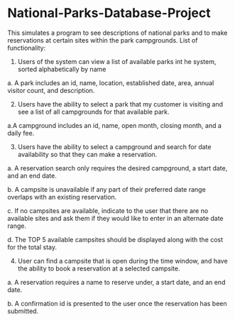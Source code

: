 # National-Parks-Database-Project
This simulates a program to see descriptions of national parks and to make reservations at certain sites within the park campgrounds.
List of functionality:
1. Users of the system can view a list of available parks int he system, sorted alphabetically by name
  
  a. A park includes an id, name, location, established date, area, annual visitor count, and description.

2. Users have the ability to select a park that my customer is visiting and see a list of all campgrounds for that available park.
  
  a.A campground includes an id, name, open month, closing month, and a daily fee.
  
3. Users have the ability to select a campground and search for date availability so that they can make a reservation.
  
  a. A reservation search only requires the desired campground, a start date, and an end date.
  
  b. A campsite is unavailable if any part of their preferred date range overlaps with an existing reservation.
  
  c. If no campsites are available, indicate to the user that there are no available sites and ask them if they would like to enter in an alternate date range.
  
  d. The TOP 5 available campsites should be displayed along with the cost for the total stay.
  
4. User can find a campsite that is open during the time window, and have the ability to book a reservation at a selected campsite.
  
  a. A reservation requires a name to reserve under, a start date, and an end date.
  
  b. A confirmation id is presented to the user once the reservation has been submitted.
